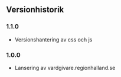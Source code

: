 ## Versionhistorik

### 1.1.0
- Versionshantering av css och js

### 1.0.0
- Lansering av vardgivare.regionhalland.se